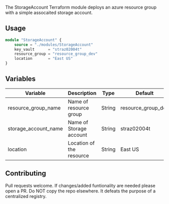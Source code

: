 The StorageAccount Terraform module deploys an azure resource group with a simple assocaited storage account.

## Usage

```terraform
module "StorageAccount" {
    source = "./modules/StorageAccount"
    key_vault      = "straz02004t"
    resource_group = "resource_group_dev"
    location       = "East US"
}

```

## Variables

| Variable             	| Description              	| Type   	| Default            	| Required 	|
|----------------------	|--------------------------	|--------	|--------------------	|----------	|
| resource_group_name  	| Name of resource group   	| String 	| resource_group_dev 	| True     	|
| storage_account_name 	| Name of Storage account  	| String 	| straz02004t        	| True     	|
| location             	| Location of the resource 	| String 	| East US            	| True     	|


## Contributing
Pull requests welcome. If changes/added funtionality are needed please open a PR. Do NOT copy the repo elsewhere. It defeats the purpose of a centralized registry.
